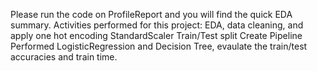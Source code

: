 Please run the code on ProfileReport and you will find the quick EDA summary. 
Activities performed for this project: 
    EDA, data cleaning, and apply one hot encoding
    StandardScaler
    Train/Test split
    Create Pipeline
    Performed LogisticRegression and Decision Tree, evaulate the train/test accuracies and train time. 

